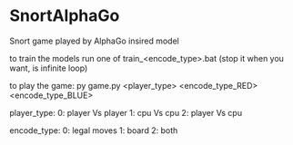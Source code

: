 # SnortAlphaGo
Snort game played by AlphaGo insired model

to train the models run one of train_<encode_type>.bat (stop it when you want, is infinite loop)

to play the game:
py game.py <player_type> <encode_type_RED> <encode_type_BLUE>

player_type:
	0: player Vs player
	1: cpu Vs cpu
	2: player Vs cpu

encode_type:
	0: legal moves
	1: board
	2: both